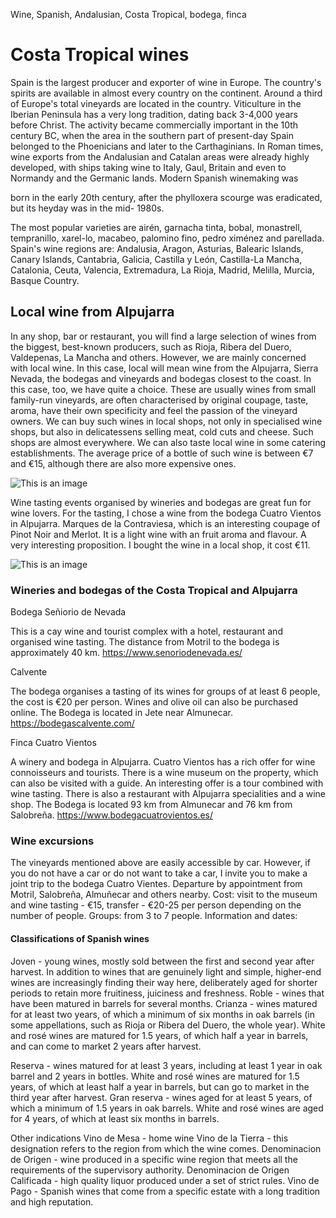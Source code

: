 Wine, Spanish, Andalusian, Costa Tropical, bodega, finca

# Costa Tropical wines

Spain is the largest producer and exporter of wine in Europe. The country's spirits are available in almost
every country on the continent. Around a third of Europe's total vineyards are located in the country.
Viticulture in the Iberian Peninsula has a very long tradition, dating back 3-4,000 years before Christ. The
activity became commercially important in the 10th century BC, when the area in the southern part of
present-day Spain belonged to the Phoenicians and later to the Carthaginians. In Roman times, wine
exports from the Andalusian and Catalan areas were already highly developed, with ships taking wine to
Italy, Gaul, Britain and even to Normandy and the Germanic lands. Modern Spanish winemaking was

born in the early 20th century, after the phylloxera scourge was eradicated, but its heyday was in the mid-
1980s.

The most popular varieties are airén, garnacha tinta, bobal, monastrell, tempranillo, xarel-lo, macabeo,
palomino fino, pedro ximénez and parellada.
Spain's wine regions are: Andalusia, Aragon, Asturias, Balearic Islands, Canary Islands, Cantabria,
Galicia, Castilla y León, Castilla-La Mancha, Catalonia, Ceuta, Valencia, Extremadura, La Rioja, Madrid,
Melilla, Murcia, Basque Country.

## Local wine from Alpujarra

In any shop, bar or restaurant, you will find a large selection of wines from the biggest, best-known
producers, such as Rioja, Ribera del Duero, Valdepenas, La Mancha and others. However, we are mainly
concerned with local wine. In this case, local will mean wine from the Alpujarra, Sierra Nevada, the
bodegas and vineyards and bodegas closest to the coast. In this case, too, we have quite a choice. These
are usually wines from small family-run vineyards, are often characterised by original coupage, taste,
aroma, have their own specificity and feel the passion of the vineyard owners.
We can buy such wines in local shops, not only in specialised wine shops, but also in delicatessens selling
meat, cold cuts and cheese. Such shops are almost everywhere. We can also taste local wine in some
catering establishments. The average price of a bottle of such wine is between €7 and €15, although there
are also more expensive ones.

![This is an image](/img/wina.JPG)

Wine tasting events organised by wineries and bodegas are great fun for wine lovers.
For the tasting, I chose a wine from the bodega Cuatro Vientos in Alpujarra. Marques de la Contraviesa,
which is an interesting coupage of Pinot Noir and Merlot. It is a light wine with an fruit aroma and
flavour. A very interesting proposition. I bought the wine in a local shop, it cost €11.

![This is an image](/img/pinot1-kopia.jpg)

### Wineries and bodegas of the Costa Tropical and Alpujarra

Bodega Señiorio de Nevada

This is a cay wine and tourist complex with a hotel, restaurant and organised wine tasting. The distance
from Motril to the bodega is approximately 40 km.
https://www.senoriodenevada.es/

Calvente

The bodega organises a tasting of its wines for groups of at least 6 people, the cost is €20 per person.
Wines and olive oil can also be purchased online. The Bodega is located in Jete near Almunecar.
https://bodegascalvente.com/

Finca Cuatro Vientos

A winery and bodega in Alpujarra. Cuatro Vientos has a rich offer for wine connoisseurs and tourists.
There is a wine museum on the property, which can also be visited with a guide. An interesting offer is a
tour combined with wine tasting. There is also a restaurant with Alpujarra specialities and a wine shop.
The Bodega is located 93 km from Almunecar and 76 km from Salobreña.
https://www.bodegacuatrovientos.es/

### Wine excursions

The vineyards mentioned above are easily accessible by car. However, if you do not have a car or do not
want to take a car, I invite you to make a joint trip to the bodega Cuatro Vientes. Departure by
appointment from Motril, Salobreña, Almuñecar and others nearby. Cost: visit to the museum and wine
tasting - €15, transfer - €20-25 per person depending on the number of people. Groups: from 3 to 7
people.
Information and dates:

#### Classifications of Spanish wines

Joven - young wines, mostly sold between the first and second year after harvest. In addition to wines that
are genuinely light and simple, higher-end wines are increasingly finding their way here, deliberately aged
for shorter periods to retain more fruitiness, juiciness and freshness.
Roble - wines that have been matured in barrels for several months.
Crianza - wines matured for at least two years, of which a minimum of six months in oak barrels (in some
appellations, such as Rioja or Ribera del Duero, the whole year). White and rosé wines are matured for
1.5 years, of which half a year in barrels, and can come to market 2 years after harvest.

Reserva - wines matured for at least 3 years, including at least 1 year in oak barrel and 2 years in bottles.
White and rosé wines are matured for 1.5 years, of which at least half a year in barrels, but can go to
market in the third year after harvest.
Gran reserva - wines aged for at least 5 years, of which a minimum of 1.5 years in oak barrels. White and
rosé wines are aged for 4 years, of which at least six months in barrels.

Other indications
Vino de Mesa - home wine
Vino de la Tierra - this designation refers to the region from which the wine comes.
Denominacion de Origen - wine produced in a specific wine region that meets all the requirements of the
supervisory authority.
Denominacion de Origen Calificada - high quality liquor produced under a set of strict rules.
Vino de Pago - Spanish wines that come from a specific estate with a long tradition and high reputation.